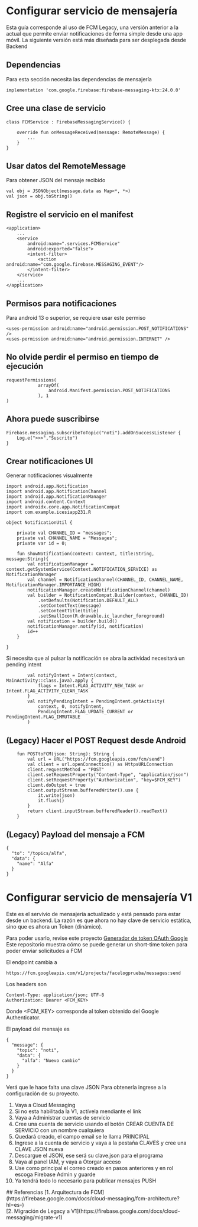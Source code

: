 # Configurar servicio de mensajería 
Esta guía corresponde al uso de FCM Legacy, una versión anterior a la actual que permite enviar notificaciones de forma simple desde una app móvil. La siguiente versión está más diseñada para ser desplegada desde Backend

## Dependencias

Para esta sección necesita las dependencias de mensajería
```
implementation 'com.google.firebase:firebase-messaging-ktx:24.0.0'
```

## Cree una clase de servicio
```
class FCMService : FirebaseMessagingService() {

    override fun onMessageReceived(message: RemoteMessage) {
        ...
    }
}
```

## Usar datos del RemoteMessage
Para obtener JSON del mensaje recibido
```
val obj = JSONObject(message.data as Map<*, *>)
val json = obj.toString()
```

## Registre el servicio en el manifest
```
<application>
    ...
    <service
        android:name=".services.FCMService"
        android:exported="false">
        <intent-filter>
            <action android:name="com.google.firebase.MESSAGING_EVENT"/>
        </intent-filter>
    </service>
    ...
</application>
```

## Permisos para notificaciones
Para android 13 o superior, se requiere usar este permiso
```
<uses-permission android:name="android.permission.POST_NOTIFICATIONS" />
<uses-permission android:name="android.permission.INTERNET" />
```

## No olvide perdir el permiso en tiempo de ejecución
```
requestPermissions(
            arrayOf(
                android.Manifest.permission.POST_NOTIFICATIONS
            ), 1
)
```

## Ahora puede suscribirse
```
Firebase.messaging.subscribeToTopic("noti").addOnSuccessListener {
    Log.e(">>>","Suscrito")
}
```

## Crear notificaciones UI
Generar notificaciones visualmente
```
import android.app.Notification
import android.app.NotificationChannel
import android.app.NotificationManager
import android.content.Context
import androidx.core.app.NotificationCompat
import com.example.icesiapp231.R

object NotificationUtil {

    private val CHANNEL_ID = "messages";
    private val CHANNEL_NAME = "Messages";
    private var id = 0;

    fun showNotification(context: Context, title:String, message:String){
        val notificationManager = context.getSystemService(Context.NOTIFICATION_SERVICE) as NotificationManager
        val channel = NotificationChannel(CHANNEL_ID, CHANNEL_NAME, NotificationManager.IMPORTANCE_HIGH)
        notificationManager.createNotificationChannel(channel)
        val builder = NotificationCompat.Builder(context, CHANNEL_ID)
            .setDefaults(Notification.DEFAULT_ALL)
            .setContentText(message)
            .setContentTitle(title)
            .setSmallIcon(R.drawable.ic_launcher_foreground)
        val notification = builder.build()
        notificationManager.notify(id, notification)
        id++
    }

}
```
Si necesita que al pulsar la notificación se abra la actividad necesitará un pending intent
```
        val notifyIntent = Intent(context, MainActivity::class.java).apply {
            flags = Intent.FLAG_ACTIVITY_NEW_TASK or Intent.FLAG_ACTIVITY_CLEAR_TASK
        }
        val notifyPendingIntent = PendingIntent.getActivity(
            context, 0, notifyIntent,
            PendingIntent.FLAG_UPDATE_CURRENT or PendingIntent.FLAG_IMMUTABLE
        )
```
## (Legacy) Hacer el POST Request desde Android

```
    fun POSTtoFCM(json: String): String {
        val url = URL("https://fcm.googleapis.com/fcm/send")
        val client = url.openConnection() as HttpsURLConnection
        client.requestMethod = "POST"
        client.setRequestProperty("Content-Type", "application/json")
        client.setRequestProperty("Authorization", "key=$FCM_KEY")
        client.doOutput = true
        client.outputStream.bufferedWriter().use {
            it.write(json)
            it.flush()
        }
        return client.inputStream.bufferedReader().readText()
    }
```

## (Legacy) Payload del mensaje a FCM
```
{
  "to": "/topics/alfa",
  "data": {
    "name": "Alfa"
  }
}
```


# Configurar servicio de mensajería V1
Este es el servivio de mensajería actualizado y está pensado para estar desde un backend. La razón es que ahora no hay clave de servicio estática, sino que es ahora un Token (dinámico).

Para poder usarlo, revise este proyecto
[Generador de token OAuth Google](https://github.com/Domiciano/GoogleOAuthTokenGen) <br>
Este repositorio muestra cómo se puede generar un short-time token para poder enviar solicitudes a FCM

El endpoint cambia a
```
https://fcm.googleapis.com/v1/projects/facelogprueba/messages:send
```
Los headers son
```
Content-Type: application/json; UTF-8
Authorization: Bearer <FCM_KEY>
```
Donde <FCM_KEY> corresponde al token obtenido del Google Authenticator.

El payload del mensaje es
```
{
  "message": {
    "topic": "noti",
    "data": {
      "alfa": "Nuevo cambio"
    }
  }
}
```
Verá que le hace falta una clave JSON
Para obtenerla ingrese a la configuración de su proyecto.
<ol>
    <li>Vaya a Cloud Messaging</li>
    <li>Si no esta habilitada la V1, actívela mendiante el link</li>
    <li>Vaya a Administrar cuentas de servicio</li>
    <li>Cree una cuenta de servicio usando el botón CREAR CUENTA DE SERVICIO con un nombre cualquiera</li>
    <li>Quedará creado, el campo email se le llama PRINCIPAL</li>
    <li>Ingrese a la cuenta de servicio y vaya a la pestaña CLAVES y cree una CLAVE JSON nueva</li>
    <li>Descargue el JSON, ese será su clave.json para el programa</li>
    <li>Vaya al panel IAM, y vaya a Otorgar acceso</li>
    <li>Use como principal el correo creado en pasos anteriores y en rol escoga Firebase Admin y guarde</li>
    <li>Ya tendrá todo lo necesario para publicar mensajes PUSH</li>
</ol>
## Referencias
[1. Arquitectura de FCM](https://firebase.google.com/docs/cloud-messaging/fcm-architecture?hl=es-) <br>
[2. Migración de Legacy a V1](https://firebase.google.com/docs/cloud-messaging/migrate-v1)
